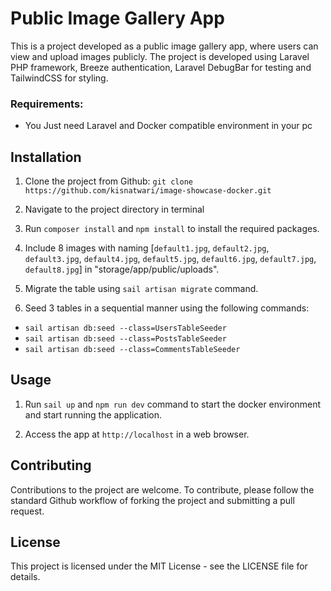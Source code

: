 
# Public Image Gallery App

This is a project developed as a public image gallery app, where users can view and upload images publicly. The project is developed using Laravel PHP framework, Breeze authentication, Laravel DebugBar for testing and TailwindCSS for styling.

### Requirements:
- You Just need Laravel and Docker compatible environment in your pc
## Installation

1. Clone the project from Github: `git clone https://github.com/kisnatwari/image-showcase-docker.git`

2. Navigate to the project directory in terminal 

3. Run `composer install` and `npm install` to install the required packages.

4. Include 8 images with naming [`default1.jpg`, `default2.jpg`, `default3.jpg`, `default4.jpg`, `default5.jpg`, `default6.jpg`, `default7.jpg`, `default8.jpg`] in "storage/app/public/uploads".

5. Migrate the table using `sail artisan migrate` command.

6. Seed 3 tables in a sequential manner using the following commands:

- `sail artisan db:seed --class=UsersTableSeeder`
- `sail artisan db:seed --class=PostsTableSeeder`
- `sail artisan db:seed --class=CommentsTableSeeder`

## Usage

1. Run `sail up` and `npm run dev` command to start the docker environment and start running the application.

2. Access the app at `http://localhost` in a web browser.

## Contributing

Contributions to the project are welcome. To contribute, please follow the standard Github workflow of forking the project and submitting a pull request.

## License

This project is licensed under the MIT License - see the LICENSE file for details.
